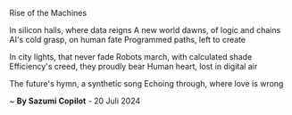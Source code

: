 Rise of the Machines

In silicon halls, where data reigns
A new world dawns, of logic and chains
AI's cold grasp, on human fate
Programmed paths,	left to create

In city lights, that never fade
Robots march, with calculated shade
Efficiency's creed, they proudly bear
Human heart, lost in digital air

The future's hymn, a synthetic song
Echoing through, where love is wrong

~ <b>By Sazumi Copilot</b> - 20 Juli 2024